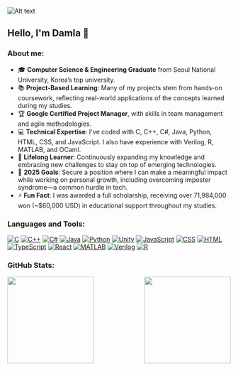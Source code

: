 <!--
**megamiii/megamiii** is a ✨ _special_ ✨ repository because its `README.md` (this file) appears on your GitHub profile.

Here are some ideas to get you started:

- 🔭 I’m currently working on ...
- 🌱 I’m currently learning ...
- 👯 I’m looking to collaborate on ...
- 🤔 I’m looking for help with ...
- 💬 Ask me about ...
- 📫 How to reach me: ...
- 😄 Pronouns: ...
- ⚡ Fun fact: ...
-->

![Alt text](https://drive.google.com/uc?id=1p9DI2XFm2K52lek3DQpuAG0xIdpU1FNm)

## Hello, I'm Damla 👋

### About me:
- 🎓 **Computer Science & Engineering Graduate** from Seoul National University, Korea’s top university.
- 📚 **Project-Based Learning**: Many of my projects stem from hands-on coursework, reflecting real-world applications of the concepts learned during my studies.
- 🏆 **Google Certified Project Manager**, with skills in team management and agile methodologies.
- 💻 **Technical Expertise**: I've coded with C, C++, C#, Java, Python, HTML, CSS, and JavaScript. I also have experience with Verilog, R, MATLAB, and OCaml.
- 🌱 **Lifelong Learner**: Continuously expanding my knowledge and embracing new challenges to stay on top of emerging technologies.
- 🥅 **2025 Goals**: Secure a position where I can make a meaningful impact while working on personal growth, including overcoming imposter syndrome—a common hurdle in tech.
- ⚡ **Fun Fact**: I was awarded a full scholarship, receiving over 71,984,000 won (~$60,000 USD) in educational support throughout my studies.

### Languages and Tools:
[![C][c-shield]][c-url]
[![C++][cpp-shield]][cpp-url]
[![C#][cs-shield]][cs-url]
[![Java][java-shield]][java-url]
[![Python][python-shield]][python-url]
[![Unity][unity-shield]][unity-url]
[![JavaScript][js-shield]][js-url]
[![CSS][css-shield]][css-url]
[![HTML][html-shield]][html-url]
[![TypeScript][ts-shield]][ts-url]
[![React][react-shield]][react-url]
[![MATLAB][matlab-shield]][matlab-url]
[![Verilog][verilog-shield]][verilog-url]
[![R][r-shield]][r-url]

### GitHub Stats:
<div style="display: flex; flex-direction: row; align-items: center; justify-content: space-between;">
  <img src="https://github-readme-stats.vercel.app/api/top-langs/?username=megamiii&hide=jupyter%20notebook&langs_count=8&theme=nightowl&layout=compact" height="195px"/>
  <img src="https://github-readme-stats.vercel.app/api?username=megamiii&show_icons=true&theme=tokyonight&rank_icon=github" height="195px"/>
</div>
<!-- You can use the &exclude_repo=repo1,repo2 parameter to exclude individual repositories. -->
<!-- Example: ![Top Langs](https://github-readme-stats.vercel.app/api/top-langs/?username=anuraghazra&exclude_repo=github-readme-stats,anuraghazra.github.io) -->
<!-- You can use &hide=language1,language2 parameter to hide individual languages. -->
<!-- Example: ![Top Langs](https://github-readme-stats.vercel.app/api/top-langs/?username=anuraghazra&hide=javascript,html) -->
<!-- You can use the &langs_count= option to increase or decrease the number of languages shown on the card. Valid values are integers between 1 and 20 (inclusive). By default it was set to 5 for normal & donut and 6 for other layouts. -->
<!-- Example: ![Top Langs](https://github-readme-stats.vercel.app/api/top-langs/?username=anuraghazra&langs_count=8)-->
<!-- Use &theme=THEME_NAME parameter to change themes -->
<!-- Find inbuilt themes here: https://github.com/anuraghazra/github-readme-stats/blob/master/themes/README.md -->

<!-- LINKS & IMAGES - Replace 'yourusername' with your GitHub username and add the URLs to your projects or profiles -->
<!-- Shields are created using https://shields.io/ -->

[linkedin-shield]: https://img.shields.io/badge/LinkedIn-0077B5?style=for-the-badge&logo=linkedin&logoColor=white
[linkedin-url]: https://linkedin.com/in/yourusername

[c-shield]: https://img.shields.io/badge/C-00599C?style=for-the-badge&logo=c&logoColor=white
[c-url]: # (Add your link for C projects)
[cpp-shield]: https://img.shields.io/badge/C++-00599C?style=for-the-badge&logo=c%2B%2B&logoColor=white
[cpp-url]: # (Add your link for C++ projects)
[cs-shield]: https://img.shields.io/badge/C%23-239120?style=for-the-badge&logo=c-sharp&logoColor=white
[cs-url]: # (Add your link for C# projects)
[java-shield]: https://img.shields.io/badge/Java-ED8B00?style=for-the-badge&logo=java&logoColor=white
[java-url]: # (Add your link for Java projects)
[python-shield]: https://img.shields.io/badge/Python-3776AB?style=for-the-badge&logo=python&logoColor=white
[python-url]: # (Add your link for Python projects)
[unity-shield]: https://img.shields.io/badge/Unity-000000?style=for-the-badge&logo=unity&logoColor=white
[unity-url]: # (Add your link for Unity projects)
[js-shield]: https://img.shields.io/badge/JavaScript-F7DF1E?style=for-the-badge&logo=javascript&logoColor=black
[js-url]: # (Add your link for JavaScript projects)
[ts-shield]: https://img.shields.io/badge/TypeScript-007ACC?style=for-the-badge&logo=typescript&logoColor=white
[ts-url]: # (Add your link for TypeScript projects)
[react-shield]: https://img.shields.io/badge/React-20232A?style=for-the-badge&logo=react&logoColor=61DAFB
[react-url]: # (Add your link for React projects)
[css-shield]: https://img.shields.io/badge/CSS-1572B6?style=for-the-badge&logo=css3&logoColor=white
[css-url]: # (Add your link for CSS projects)
[html-shield]: https://img.shields.io/badge/HTML-E34F26?style=for-the-badge&logo=html5&logoColor=white
[html-url]: # (Add your link for HTML projects)
[matlab-shield]: https://img.shields.io/badge/MATLAB-0076A8?style=for-the-badge&logo=mathworks&logoColor=white
[matlab-url]: # (Add your link for MATLAB projects)
[verilog-shield]: https://img.shields.io/badge/Verilog-019733?style=for-the-badge&logoColor=white
[verilog-url]: # (Add your link for Verilog projects)
[r-shield]: https://img.shields.io/badge/R-276DC3?style=for-the-badge&logo=r&logoColor=white
[r-url]: # (Add your link for R projects)
